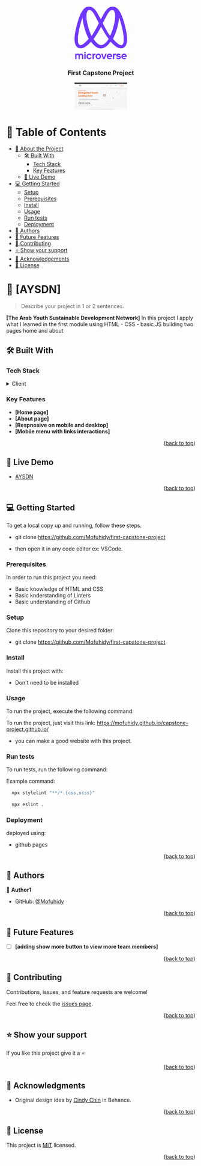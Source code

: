 <a name="readme-top"></a>

<div align="center">
  <!-- You are encouraged to replace this logo with your own! Otherwise you can also remove it. -->
  <img src="./imgs/murple_logo.png" alt="logo" width="140"  height="auto" />
  <br/>
  <h3><b>First Capstone Project</b></h3>
<img src="./imgs/Screenshot 2023-05-23 at 12.47.10.png" alt="logo" width="140"  height="auto" />
</div>

<!-- TABLE OF CONTENTS -->

# 📗 Table of Contents

- [📖 About the Project](#about-project)
  - [🛠 Built With](#built-with)
    - [Tech Stack](#tech-stack)
    - [Key Features](#key-features)
  - [🚀 Live Demo](#live-demo)
- [💻 Getting Started](#getting-started)
  - [Setup](#setup)
  - [Prerequisites](#prerequisites)
  - [Install](#install)
  - [Usage](#usage)
  - [Run tests](#run-tests)
  - [Deployment](#deployment)
- [👥 Authors](#authors)
- [🔭 Future Features](#future-features)
- [🤝 Contributing](#contributing)
- [⭐️ Show your support](#support)
- [🙏 Acknowledgements](#acknowledgements)
- [📝 License](#license)

<!-- PROJECT DESCRIPTION -->

# 📖 [AYSDN] <a name="about-project"></a>

> Describe your project in 1 or 2 sentences.

**[The Arab Youth Sustainable Development Network]** In this project I apply what I learned in the first module using HTML - CSS - basic JS building two pages home and about

## 🛠 Built With <a name="built-with"></a>

### Tech Stack <a name="tech-stack"></a>

<details>
  <summary>Client</summary>
  <ul>
    <li><a href="#">HTML</a></li>
  </ul> <ul>
    <li><a href="#">CSS</a></li>
  </ul> <ul>
    <li><a href="#">JS</a></li>
  </ul>
</details>

<!-- Features -->

### Key Features <a name="key-features"></a>

- **[Home page]**
- **[About page]**
- **[Respnosive on mobile and desktop]**
- **[Mobile menu with links interactions]**

<p align="right">(<a href="#readme-top">back to top</a>)</p>

## 🚀 Live Demo <a name="live-demo"></a>

- [AYSDN](https://mofuhidy.github.io/capstone-project.github.io/)

<p align="right">(<a href="#readme-top">back to top</a>)</p>

<!-- GETTING STARTED -->

## 💻 Getting Started <a name="getting-started"></a>

To get a local copy up and running, follow these steps.

- git clone https://github.com/Mofuhidy/first-capstone-project

- then open it in any code editor ex: VSCode.

### Prerequisites

In order to run this project you need:

- Basic knowledge of HTML and CSS
- Basic knderstanding of Linters
- Basic understanding of Github

### Setup

Clone this repository to your desired folder:

- git clone https://github.com/Mofuhidy/first-capstone-project

### Install

Install this project with:

- Don't need to be installed

### Usage

To run the project, execute the following command:

To run the project, just visit this link:
https://mofuhidy.github.io/capstone-project.github.io/

- you can make a good website with this project.

### Run tests

To run tests, run the following command:

Example command:

```sh
  npx stylelint "**/*.{css,scss}"
```

```sh
  npx eslint .
```

### Deployment

deployed using:

- github pages

<p align="right">(<a href="#readme-top">back to top</a>)</p>

<!-- AUTHORS -->

## 👥 Authors <a name="authors"></a>

👤 **Author1**

- GitHub: [@Mofuhidy](https://github.com/Mofuhidy)

<p align="right">(<a href="#readme-top">back to top</a>)</p>

<!-- FUTURE FEATURES -->

## 🔭 Future Features <a name="future-features"></a>

- [ ] **[adding show more button to view more team members]**

<p align="right">(<a href="#readme-top">back to top</a>)</p>

<!-- CONTRIBUTING -->

## 🤝 Contributing <a name="contributing"></a>

Contributions, issues, and feature requests are welcome!

Feel free to check the [issues page](../../issues/).

<p align="right">(<a href="#readme-top">back to top</a>)</p>

<!-- SUPPORT -->

## ⭐️ Show your support <a name="support"></a>

If you like this project give it a ⭐️

<p align="right">(<a href="#readme-top">back to top</a>)</p>

<!-- ACKNOWLEDGEMENTS -->

## 🙏 Acknowledgments <a name="acknowledgements"></a>

- Original design idea by [Cindy Chin](https://www.behance.net/gallery/29845175/CC-Global-Summit-2015) in Behance.

<p align="right">(<a href="#readme-top">back to top</a>)</p>

<!-- LICENSE -->

## 📝 License <a name="license"></a>

This project is [MIT](./MIT.md) licensed.

<p align="right">(<a href="#readme-top">back to top</a>)</p>
